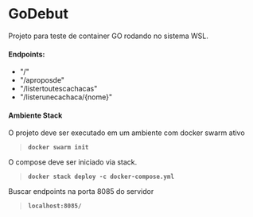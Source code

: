 # GoDebut
 Projeto para teste de container GO rodando no sistema WSL.

#### Endpoints:
- "/"
- "/aproposde"
- "/listertoutescachacas"
- "/listerunecachaca/{nome}"

#### Ambiente Stack
O projeto deve ser executado em um ambiente com docker swarm ativo 
>**`docker swarm init`**

O compose deve ser iniciado via stack.
>**`docker stack deploy -c docker-compose.yml`**

Buscar endpoints na porta 8085 do servidor
>**`localhost:8085/`**
